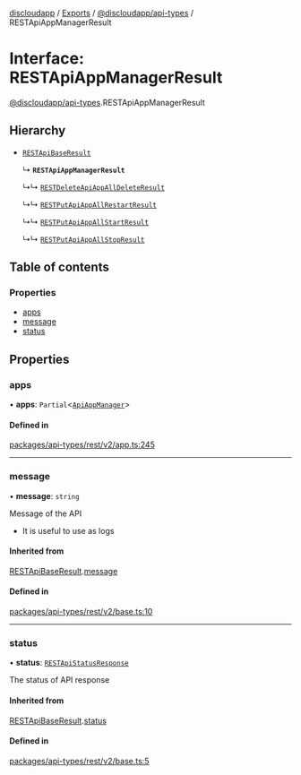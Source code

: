 [discloudapp](../README.md) / [Exports](../modules.md) / [@discloudapp/api-types](../modules/discloudapp_api_types.md) / RESTApiAppManagerResult

# Interface: RESTApiAppManagerResult

[@discloudapp/api-types](../modules/discloudapp_api_types.md).RESTApiAppManagerResult

## Hierarchy

- [`RESTApiBaseResult`](discloudapp_api_types.RESTApiBaseResult.md)

  ↳ **`RESTApiAppManagerResult`**

  ↳↳ [`RESTDeleteApiAppAllDeleteResult`](discloudapp_api_types.RESTDeleteApiAppAllDeleteResult.md)

  ↳↳ [`RESTPutApiAppAllRestartResult`](discloudapp_api_types.RESTPutApiAppAllRestartResult.md)

  ↳↳ [`RESTPutApiAppAllStartResult`](discloudapp_api_types.RESTPutApiAppAllStartResult.md)

  ↳↳ [`RESTPutApiAppAllStopResult`](discloudapp_api_types.RESTPutApiAppAllStopResult.md)

## Table of contents

### Properties

- [apps](discloudapp_api_types.RESTApiAppManagerResult.md#apps)
- [message](discloudapp_api_types.RESTApiAppManagerResult.md#message)
- [status](discloudapp_api_types.RESTApiAppManagerResult.md#status)

## Properties

### apps

• **apps**: `Partial`<[`ApiAppManager`](discloudapp_api_types.ApiAppManager.md)\>

#### Defined in

[packages/api-types/rest/v2/app.ts:245](https://github.com/discloud/discloud.app/blob/482fdb3/packages/api-types/rest/v2/app.ts#L245)

___

### message

• **message**: `string`

Message of the API
- It is useful to use as logs

#### Inherited from

[RESTApiBaseResult](discloudapp_api_types.RESTApiBaseResult.md).[message](discloudapp_api_types.RESTApiBaseResult.md#message)

#### Defined in

[packages/api-types/rest/v2/base.ts:10](https://github.com/discloud/discloud.app/blob/482fdb3/packages/api-types/rest/v2/base.ts#L10)

___

### status

• **status**: [`RESTApiStatusResponse`](../modules/discloudapp_api_types.md#restapistatusresponse)

The status of API response

#### Inherited from

[RESTApiBaseResult](discloudapp_api_types.RESTApiBaseResult.md).[status](discloudapp_api_types.RESTApiBaseResult.md#status)

#### Defined in

[packages/api-types/rest/v2/base.ts:5](https://github.com/discloud/discloud.app/blob/482fdb3/packages/api-types/rest/v2/base.ts#L5)
